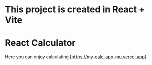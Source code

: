 # This project is created in React + Vite

# React Calculator

Here you can enjoy calculating [https://my-calc-app-mu.vercel.app]


